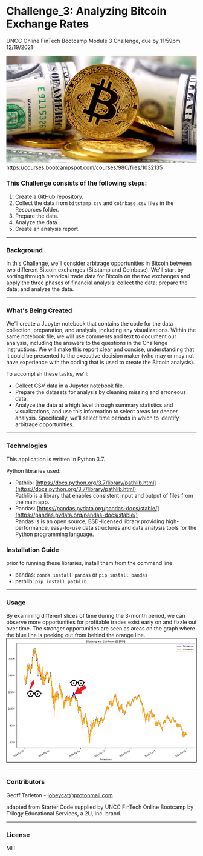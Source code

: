 # Challenge_3: Analyzing Bitcoin Exchange Rates
UNCC Online FinTech Bootcamp Module 3 Challenge, due by 11:59pm 12/19/2021

![Bitcoin lOve](images/3-5-Bitcoin.png)  
https://courses.bootcampspot.com/courses/980/files/1032135

### This Challenge consists of the following steps:

   1. Create a GitHub repository.
   2. Collect the data from `bitstamp.csv` and `coinbase.csv` files in the Resources folder.
   3. Prepare the data.
   4. Analyze the data.
   5. Create an analysis report.
    
---

### Background

In this Challenge, we'll consider arbitrage opportunities in Bitcoin between two different Bitcoin exchanges (Bitstamp and Coinbase). We'll start by sorting through historical trade data for Bitcoin on the two exchanges and apply the three phases of financial analysis: collect the data; prepare the data; and analyze the data.

---

### What's Being Created

We’ll create a Jupyter notebook that contains the code for the data collection, preparation, and analysis, including any visualizations. Within the same notebook file, we will use comments and text to document our analysis, including the answers to the questions in the Challenge instructions. We will make this report clear and concise, understanding that it could be presented to the executive decision maker (who may or may not have experience with the coding that is used to create the Bitcoin analysis).

To accomplish these tasks, we'll:

 - Collect CSV data in a Jupyter notebook file.
 - Prepare the datasets for analysis by cleaning missing and erroneous data.
 - Analyze the data at a high level through summary statistics and visualizations, and use this information to select areas for deeper analysis. Specifically, we’ll select time periods in which to identify arbitrage opportunities.
 
 ---

### Technologies

This application is written in Python 3.7.

Python libraries used:
- Pathlib: [https://docs.python.org/3.7/library/pathlib.html](https://docs.python.org/3.7/library/pathlib.html)  
  Pathlib is a library that enables consistent input and output of files from the main app. 
 - Pandas: [https://pandas.pydata.org/pandas-docs/stable/](https://pandas.pydata.org/pandas-docs/stable/)  
 Pandas is is an open source, BSD-licensed library providing high-performance, easy-to-use data structures and data analysis tools for the Python programming language.

### Installation Guide

prior to running these libraries, install them from the command line:  
  - pandas: `conda install pandas` or `pip install pandas`  
  - pathlib: `pip install pathlib`
---
### Usage

By examining different slices of time during the 3-month period, we can observe more opportunities for profitable trades exist early on and fizzle out over time. The stronger opportunities are seen as areas on the graph where the blue line is peeking out from behind the orange line.
![](images/3_month_overlay_markup.png)



---
### Contributors

Geoff Tarleton - jobeycat@protonmail.com

adapted from Starter Code supplied by UNCC FinTech Online Bootcamp by Trilogy Educational Services, a 2U, Inc. brand.

---

### License

MIT